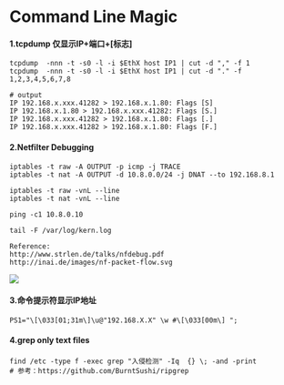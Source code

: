 # Command Line Magic

#### 1.tcpdump 仅显示IP+端口+[标志]
```
tcpdump  -nnn -t -s0 -l -i $EthX host IP1 | cut -d "," -f 1
tcpdump  -nnn -t -s0 -l -i $EthX host IP1 | cut -d "." -f 1,2,3,4,5,6,7,8

# output
IP 192.168.x.xxx.41282 > 192.168.x.1.80: Flags [S]
IP 192.168.x.1.80 > 192.168.x.xxx.41282: Flags [S.]
IP 192.168.x.xxx.41282 > 192.168.x.1.80: Flags [.]
IP 192.168.x.xxx.41282 > 192.168.x.1.80: Flags [F.]
```

#### 2.Netfilter Debugging
```
iptables -t raw -A OUTPUT -p icmp -j TRACE
iptables -t nat -A OUTPUT -d 10.8.0.0/24 -j DNAT --to 192.168.8.1

iptables -t raw -vnL --line
iptables -t nat -vnL --line

ping -c1 10.8.0.10
    
tail -F /var/log/kern.log

Reference:
http://www.strlen.de/talks/nfdebug.pdf
http://inai.de/images/nf-packet-flow.svg
```
![](https://www.zer0d0y.info/images/Tips-and-Hacks-for-Everyday-Life-p1.png)

#### 3.命令提示符显示IP地址
```
PS1="\[\033[01;31m\]\u@"192.168.X.X" \w #\[\033[00m\] ";
```

#### 4.grep only text files
```
find /etc -type f -exec grep "入侵检测" -Iq  {} \; -and -print
# 参考：https://github.com/BurntSushi/ripgrep
```



